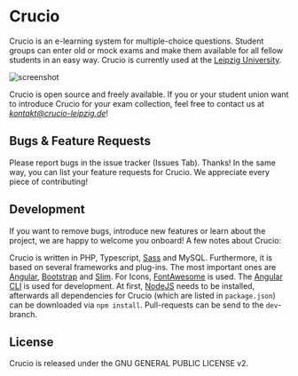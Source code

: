 # Crucio

Crucio is an e-learning system for multiple-choice questions. Student groups can enter old or mock exams and make them available for all fellow students in an easy way. Crucio is currently used at the [Leipzig University](https://www.crucio-leipzig.de).

![screenshot](https://raw.githubusercontent.com/pantor/crucio/master/doc/screenshot.jpg)

Crucio is open source and freely available. If you or your student union want to introduce Crucio for your exam collection, feel free to contact us at *kontakt@crucio-leipzig.de*!


## Bugs & Feature Requests
Please report bugs in the issue tracker (Issues Tab). Thanks! In the same way, you can list your feature requests for Crucio. We appreciate every piece of contributing!


## Development
If you want to remove bugs, introduce new features or learn about the project, we are happy to welcome you onboard! A few notes about Crucio:

Crucio is written in PHP, Typescript, [Sass](http://sass-lang.com) and MySQL. Furthermore, it is based on several frameworks and plug-ins. The most important ones are [Angular](https://angular.io), [Bootstrap](https://getbootstrap.com) and [Slim](http://www.slimframework.com). For Icons, [FontAwesome](http://fontawesome.io) is used. The [Angular CLI](https://cli.angular.io) is used for development. At first, [NodeJS](https://nodejs.org) needs to be installed, afterwards all dependencies for Crucio (which are listed in `package.json`) can be downloaded via `npm install`. Pull-requests can be send to the `dev`-branch.


## License
Crucio is released under the GNU GENERAL PUBLIC LICENSE v2.
